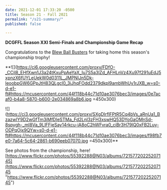 ```yaml
---
date: 2021-12-01 17:33:20 -0500
title: Season 21 - Fall 2021
permalink: "/s21-summary/"
published: false

---
```

**DCGFFL Season XXI Semi-Finals and Championship Game Recap**

Congratulations to the [Blew Ball Busters](https://dcgffl.us16.list-manage.com/track/click?u=44f118b44c71d10ae3076bec3&id=db6ea2ae60&e=c3641de19c) for taking home this season's championship trophy!

**![](https://ci6.googleusercontent.com/proxy/FDfO-_CCil8_EHfXwn1J3a24tKxuPpAeYaX_Iu7S5a3lZd_AFHLnVz4Xu97f291uEdJ5xpnzX6fUYLeUekW0d0311L_JMPNIJn5Dk-leoobpGW6GPpJtH83QLgcl0_3iJhqFOdd2379dkpl9ambWhUy1rJXB_w=s0-d-e1-ft#https://mcusercontent.com/44f118b44c71d10ae3076bec3/images/0e7acaf0-b4a8-5870-b600-2e034869a8b6.jpg =450x300)  
  
![](https://ci3.googleusercontent.com/proxy/SXgDlrfIFPtR5Cq4bVs_aRnUa1_BzazwIY9D2wGfTm3iMfDIeSTMa_Fd2LnI3zFH3xswHQ53DYoGaOMnSd-8spygh-_mI8Va_9LlFFjeSay14rkcu-iA8oC2hWFvra0_ciBr3H79lQ0xFB2Luy-ODPqOjx9QYw=s0-d-e1-ft#https://mcusercontent.com/44f118b44c71d10ae3076bec3/images/f98fb7e0-7a64-5c64-2861-b690eeb07070.jpg =450x300)**

See photos from the championship, here! [https://www.flickr.com/photos/55392288@N03/albums/72157720225207145](https://www.flickr.com/photos/55392288@N03/albums/72157720225207145 "https://www.flickr.com/photos/55392288@N03/albums/72157720225207145")